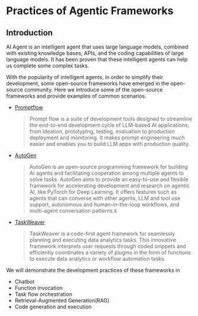 # Practices of Agentic Frameworks

## Introduction

AI Agent is an intelligent agent that uses large language models, combined with existing knowledge bases, APIs, and the coding capabilities of large language models. It has been proven that these intelligent agents can help us complete some complex tasks.

With the popularity of intelligent agents, in order to simplify their development, some open-source frameworks have emerged in the open-source community. Here we introduce some of the open-source frameworks and provide examples of common scenarios.


- [Promptflow](https://microsoft.github.io/promptflow/)
    > Prompt flow is a suite of development tools designed to streamline the end-to-end development cycle of LLM-based AI applications, from ideation, prototyping, testing, evaluation to production deployment and monitoring. It makes prompt engineering much easier and enables you to build LLM apps with production quality.

- [AutoGen](https://microsoft.github.io/autogen/)
    > AutoGen is an open-source programming framework for building AI agents and facilitating cooperation among multiple agents to solve tasks. AutoGen aims to provide an easy-to-use and flexible framework for accelerating development and research on agentic AI, like PyTorch for Deep Learning. It offers features such as agents that can converse with other agents, LLM and tool use support, autonomous and human-in-the-loop workflows, and multi-agent conversation patterns.s

- [TaskWeaver](https://microsoft.github.io/TaskWeaver/)
    > TaskWeaver is a code-first agent framework for seamlessly planning and executing data analytics tasks. This innovative framework interprets user requests through coded snippets and efficiently coordinates a variety of plugins in the form of functions to execute data analytics or workflow automation tasks.

 We will demonstrate the development practices of these frameworks in 
 - Chatbot
-  Function invocation
 - Task flow orchestration
 - Retrieval-Augmented Generation(RAG)
 - Code generation and execution




